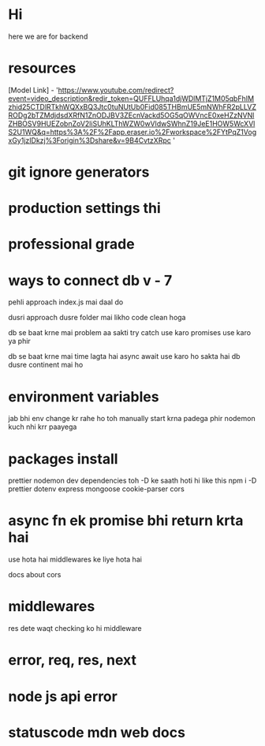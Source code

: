 # Hi
here we are
for backend
# resources
[Model Link] - 'https://www.youtube.com/redirect?event=video_description&redir_token=QUFFLUhqa1djWDlMTjZ1M05qbFhIMzhid25CTDlRTkhWQXxBQ3Jtc0tuNUtUb0Fid085THBmUE5mNWhFR2pLLVZRODg2bTZMdjdsdXRfN1ZnODJBV3ZEcnVackd5OG5qOWVncE0xeHZzNVNlZHBOSV9HUEZobnZoV2liSUhKLThWZW0wVldwSWhnZ19JeE1HOW5WcXVlS2U1WQ&q=https%3A%2F%2Fapp.eraser.io%2Fworkspace%2FYtPqZ1VogxGy1jzIDkzj%3Forigin%3Dshare&v=9B4CvtzXRpc
'

# git ignore generators

# production settings thi 
# professional grade

# ways to connect db v - 7

pehli approach index.js mai daal do

dusri approach dusre folder mai likho code clean hoga 

db se baat krne mai problem aa sakti 
try catch use karo
promises use karo ya phir

db se baat krne mai time lagta hai async await use karo ho sakta hai db dusre continent mai ho
# environment variables
jab bhi env change kr rahe ho toh manually start krna padega phir nodemon kuch nhi krr paayega


# packages install
prettier nodemon dev dependencies toh -D ke saath hoti hi like 
this
npm i -D prettier
dotenv express mongoose cookie-parser cors

# async fn ek promise bhi return krta hai


use hota hai middlewares ke liye hota hai

docs about cors

# middlewares
res dete waqt checking ko hi middleware

# error, req, res, next 

# node js api error

# statuscode mdn web docs
